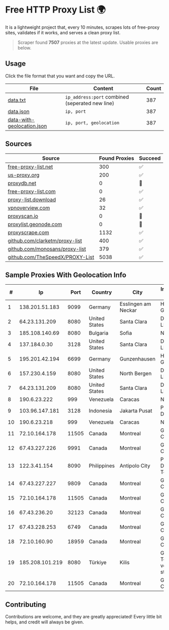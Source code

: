 
# Free HTTP Proxy List 🌍

It is a lightweight project that, every 10 minutes, scrapes lots of free-proxy sites, validates if it works, and serves a clean proxy list.


> Scraper found **7507** proxies at the latest update. Usable proxies are below.

## Usage

Click the file format that you want and copy the URL.


|File|Content|Count|
|----|-------|-----|
|[data.txt](https://raw.githubusercontent.com/themiralay/Proxy-List-World/master/data.txt)|`ip_address:port` combined (seperated new line)|387|
|[data.json](https://raw.githubusercontent.com/themiralay/Proxy-List-World/master/data.json)|`ip, port`|387|
|[data-with-geolocation.json](https://raw.githubusercontent.com/themiralay/Proxy-List-World/master/data-with-geolocation.json)|`ip, port, geolocation`|387|

## Sources

|Source|Found Proxies|Succeed|
|------|-------------|-------|
|[free-proxy-list.net](https://free-proxy-list.net)|300|✅|
|[us-proxy.org](https://www.us-proxy.org)|200|✅|
|[proxydb.net](http://proxydb.net)|0|🚫|
|[free-proxy-list.com](https://free-proxy-list.com/?page=&port=&type%5B%5D=http&type%5B%5D=https&up_time=0&search=Search)|0|✅|
|[proxy-list.download](https://www.proxy-list.download/HTTP)|26|✅|
|[vpnoverview.com](https://vpnoverview.com/privacy/anonymous-browsing/free-proxy-servers)|32|✅|
|[proxyscan.io](https://www.proxyscan.io)|0|🚫|
|[proxylist.geonode.com](https://proxylist.geonode.com/api/proxy-list?limit=300&page=1&sort_by=lastChecked&sort_type=desc&protocols=http,https)|0|🚫|
|[proxyscrape.com](https://api.proxyscrape.com/v2/?request=displayproxies&protocol=http&timeout=10000&country=all&ssl=all&anonymity=all)|1132|✅|
|[github.com/clarketm/proxy-list](https://raw.githubusercontent.com/clarketm/proxy-list/master/proxy-list-raw.txt)|400|✅|
|[github.com/monosans/proxy-list](https://raw.githubusercontent.com/monosans/proxy-list/main/proxies/http.txt)|379|✅|
|[github.com/TheSpeedX/PROXY-List](https://raw.githubusercontent.com/TheSpeedX/PROXY-List/master/http.txt)|5038|✅|


## Sample Proxies With Geolocation Info

|#|Ip|Port|Country|City|Internet Service Provider|
|-|--|----|-------|----|-------------------------|
|1|138.201.51.183|9099|Germany|Esslingen am Neckar|Hetzner Online GmbH|
|2|64.23.131.209|8080|United States|Santa Clara|DigitalOcean, LLC|
|3|185.108.140.69|8080|Bulgaria|Sofia|NetX|
|4|137.184.0.30|3128|United States|Santa Clara|DigitalOcean, LLC|
|5|195.201.42.194|6699|Germany|Gunzenhausen|Hetzner Online GmbH|
|6|157.230.4.159|8080|United States|North Bergen|DigitalOcean, LLC|
|7|64.23.131.209|8080|United States|Santa Clara|DigitalOcean, LLC|
|8|190.6.23.222|999|Venezuela|Caracas|Net Uno|
|9|103.96.147.181|3128|Indonesia|Jakarta Pusat|PT Era Awan Digital|
|10|190.6.23.218|999|Venezuela|Caracas|Net Uno|
|11|72.10.164.178|11505|Canada|Montreal|GloboTech Communications|
|12|67.43.227.226|9991|Canada|Montreal|GloboTech Communications|
|13|122.3.41.154|8090|Philippines|Antipolo City|Philippine Long Distance Telephone Co.|
|14|67.43.227.227|9809|Canada|Montreal|GloboTech Communications|
|15|72.10.164.178|11505|Canada|Montreal|GloboTech Communications|
|16|67.43.236.20|32123|Canada|Montreal|GloboTech Communications|
|17|67.43.228.253|6749|Canada|Montreal|GloboTech Communications|
|18|72.10.160.90|18959|Canada|Montreal|GloboTech Communications|
|19|185.208.101.219|8080|Türkiye|Kilis|Guneydogu Telekom int.bil. ve ilt. hiz. tic. ltd. sti.|
|20|72.10.164.178|11505|Canada|Montreal|GloboTech Communications|



## Contributing

Contributions are welcome, and they are greatly appreciated! Every
little bit helps, and credit will always be given.

